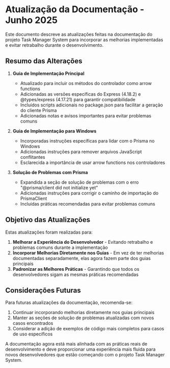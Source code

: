 # Atualização da Documentação - Junho 2025

Este documento descreve as atualizações feitas na documentação do projeto Task Manager System para incorporar as melhorias implementadas e evitar retrabalho durante o desenvolvimento.

## Resumo das Alterações

1. **Guia de Implementação Principal**
   - Atualizado para incluir os métodos do controlador como arrow functions
   - Adicionadas as versões específicas do Express (4.18.2) e @types/express (4.17.21) para garantir compatibilidade
   - Incluídos scripts adicionais no package.json para facilitar a geração do cliente Prisma
   - Adicionadas notas e avisos importantes para evitar problemas comuns

2. **Guia de Implementação para Windows**
   - Incorporadas instruções específicas para lidar com o Prisma no Windows
   - Adicionadas instruções para remover arquivos JavaScript conflitantes
   - Esclarecida a importância de usar arrow functions nos controladores

3. **Solução de Problemas com Prisma**
   - Expandida a seção de solução de problemas com o erro "@prisma/client did not initialize yet"
   - Adicionadas instruções para corrigir o caminho de importação do PrismaClient
   - Incluídas práticas recomendadas para evitar problemas comuns

## Objetivo das Atualizações

Estas atualizações foram realizadas para:

1. **Melhorar a Experiência do Desenvolvedor** - Evitando retrabalho e problemas comuns durante a implementação
2. **Incorporar Melhorias Diretamente nos Guias** - Em vez de ter melhorias documentadas separadamente, elas agora fazem parte dos guias principais
3. **Padronizar as Melhores Práticas** - Garantindo que todos os desenvolvedores sigam as mesmas práticas recomendadas

## Considerações Futuras

Para futuras atualizações da documentação, recomenda-se:

1. Continuar incorporando melhorias diretamente nos guias principais
2. Manter as seções de solução de problemas atualizadas com novos casos encontrados
3. Considerar a adição de exemplos de código mais completos para casos de uso específicos

A documentação agora está mais alinhada com as práticas reais de desenvolvimento e deve proporcionar uma experiência mais fluida para novos desenvolvedores que estão começando com o projeto Task Manager System.
